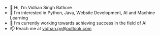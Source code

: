 - 👋 Hi, I’m Vidhan Singh Rathore
- 👀 I’m interested in Python, Java, Website Development, AI and Machine Learning 
- 🌱 I’m currently working towards achieving success in the field of AI
- 📫 Reach me at vidhan.py@outlook.com

<!---
Vidhan1105/Vidhan1105 is a ✨ special ✨ repository because its `README.md` (this file) appears on your GitHub profile.
You can click the Preview link to take a look at your changes.
--->
